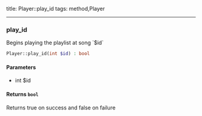 title: Player::play_id
tags: method,Player

---

<div class="method">
<h3 class="method-name">play_id</h3>
<p>Begins playing the playlist at song `$id`</p>

```php
Player::play_id(int $id) : bool
```

#### Parameters

*  int $id


#### Returns `bool`

Returns true on success and false on failure


</div>